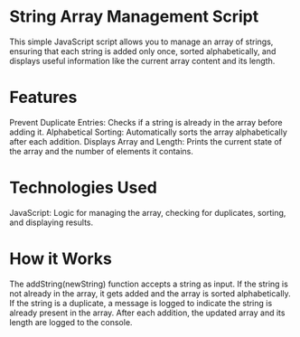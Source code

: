 # String Array Management Script
This simple JavaScript script allows you to manage an array of strings, ensuring that each string is added only once, sorted alphabetically, and displays useful information like the current array content and its length.

# Features
Prevent Duplicate Entries: Checks if a string is already in the array before adding it.
Alphabetical Sorting: Automatically sorts the array alphabetically after each addition.
Displays Array and Length: Prints the current state of the array and the number of elements it contains.
# Technologies Used
JavaScript: Logic for managing the array, checking for duplicates, sorting, and displaying results.
# How it Works
The addString(newString) function accepts a string as input.
If the string is not already in the array, it gets added and the array is sorted alphabetically.
If the string is a duplicate, a message is logged to indicate the string is already present in the array.
After each addition, the updated array and its length are logged to the console.
